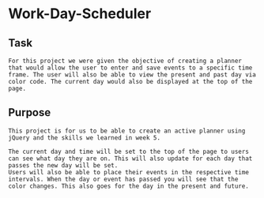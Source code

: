 # Work-Day-Scheduler

## Task

    For this project we were given the objective of creating a planner that would allow the user to enter and save events to a specific time frame. The user will also be able to view the present and past day via color code. The current day would also be displayed at the top of the page.

## Purpose

    This project is for us to be able to create an active planner using jQuery and the skills we learned in week 5. 

    The current day and time will be set to the top of the page to users can see what day they are on. This will also update for each day that passes the new day will be set. 
    Users will also be able to place their events in the respective time intervals. When the day or event has passed you will see that the color changes. This also goes for the day in the present and future.

## 

